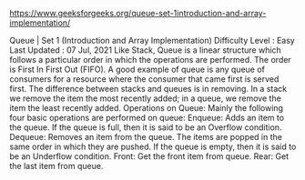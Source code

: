 
https://www.geeksforgeeks.org/queue-set-1introduction-and-array-implementation/

Queue | Set 1 (Introduction and Array Implementation)
Difficulty Level : Easy
Last Updated : 07 Jul, 2021
Like Stack, Queue is a linear structure which follows a particular order in which the operations are performed. The order is First In First Out (FIFO).  A good example of queue is any queue of consumers for a resource where the consumer that came first is served first. 
The difference between stacks and queues is in removing. In a stack we remove the item the most recently added; in a queue, we remove the item the least recently added.
Operations on Queue: 
Mainly the following four basic operations are performed on queue:
Enqueue: Adds an item to the queue. If the queue is full, then it is said to be an Overflow condition. 
Dequeue: Removes an item from the queue. The items are popped in the same order in which they are pushed. If the queue is empty, then it is said to be an Underflow condition. 
Front: Get the front item from queue. 
Rear: Get the last item from queue.